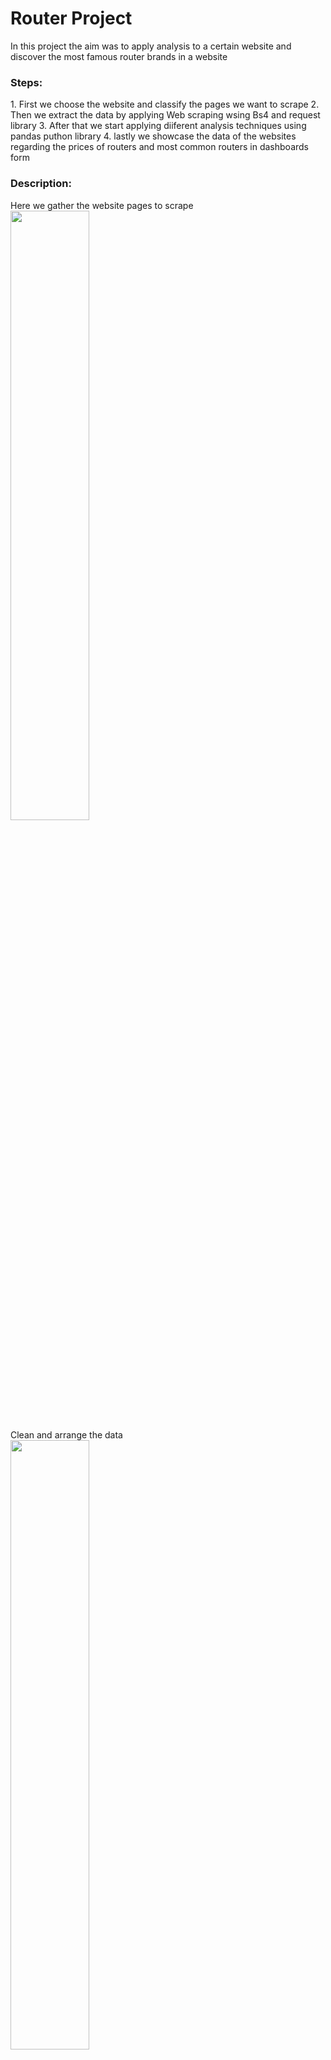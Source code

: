 <h1>Router Project</h1>
In this project the aim was to apply analysis to a certain website and discover the most famous router brands in a website

<h3>Steps:</h3>
1. First we choose the website and classify the pages we want to scrape
2. Then we extract the data by applying Web scraping wsing Bs4 and request library
3. After that we start applying diiferent analysis techniques using pandas puthon library
4. lastly we showcase the data of the websites regarding the prices of routers and most common routers in dashboards form

<h3>Description:</h3>
Here we gather the website pages to scrape
<br>
<img src="https://github.com/user-attachments/assets/f6048291-a969-4dd6-a9e6-f8d8e38d37b9" width="50%">
<br>
Clean and arrange the data
<br>
<img src="https://github.com/user-attachments/assets/6d93348a-7f82-4cf6-855d-a13ac344cb5b" width="50%">
<br>
Writing the code to plot using matplotlib
<br>
<img src="https://github.com/user-attachments/assets/fd0c654d-4519-4875-8078-315a58e6a2bc" width="50%">
<br>
The final result
<br>
<img src="https://github.com/user-attachments/assets/dfb1951e-7288-4ee2-8fd6-4792ec4eb6e0" width="50%"> 
<br>
